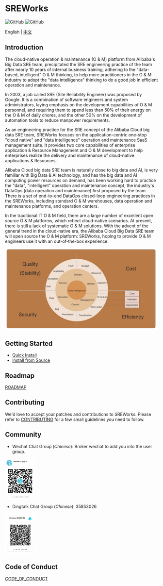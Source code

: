 # SREWorks

[![GitHub](https://img.shields.io/github/license/alibaba/sreworks)](./LICENSE)
[![GitHub](https://img.shields.io/github/repo-size/alibaba/sreworks)](#)

English | [中文](README-CN.md)

## Introduction

The cloud-native operation & maintenance (O & M) platform from Alibaba's Big Data SRE team, precipitated the SRE engineering practice of the team after nearly 10 years of internal business training, adhering to the "data-based, intelligent" O & M thinking, to help more practitioners in the O & M industry to adopt the "data intelligence" thinking to do a good job in efficient operation and maintenance.

In 2003, a job called SRE (Site Reliability Engineer) was proposed by Google. It is a combination of software engineers and system administrators, laying emphasis on the development capabilities of O & M personnel, and requiring them to spend less than 50% of their energy on the O & M of daily chores, and the other 50% on the development of automation tools to reduce manpower requirements.

As an engineering practice for the SRE concept of the Alibaba Cloud big data SRE team, SREWorks focuses on the application-centric one-stop "cloud native" and "data intelligence" operation and maintenance SaaS management suite. It provides two core capabilities of enterprise application & Resource Management and O & M development to help enterprises realize the delivery and maintenance of cloud-native applications & Resources.


Alibaba Cloud big data SRE team is naturally close to big data and AI, is very familiar with Big Data & AI technology, and has the big data and AI computing power resources on demand, has been working hard to practice the "data", "intelligent" operation and maintenance concept, the industry's DataOps (data operation and maintenance) first proposed by the team. There is a set of end-to-end DataOps closed-loop engineering practices in the SREWorks, including standard O & M warehouses, data operation and maintenance platforms, and operation centers.

In the traditional IT O & M field, there are a large number of excellent open source O & M platforms, which reflect cloud-native scenarios. At present, there is still a lack of systematic O & M solutions. With the advent of the general trend in the cloud-native era, the Alibaba Cloud Big Data SRE team will open source the O & M platform: SREWorks, hoping to provide O & M engineers use it with an out-of-the-box experience.

![image.png](paas/sw-frontend/docs/pictures/1650211430987-0df2e965-cb01-4509-a1fd-20b248db6a84.png)

## Getting Started

- [Quick Install](/paas/sw-frontend/docs/documents/rr5g10.md)
- [Install from Source](/paas/sw-frontend/docs/documents/mzz07m.md)

## Roadmap

[ROADMAP](ROADMAP.md)

## Contributing

We'd love to accept your patches and contributions to SREWorks. Please refer to [CONTRIBUTING](CONTRIBUTING.md) for a few small guidelines you need to follow.

## Community

- Wechat Chat Group (*Chinese*): Broker wechat to add you into the user group.

<img src="/paas/sw-frontend/src/publicMedia/weixin.jpg" width="100" />

- Dingtalk Chat Group (*Chinese*): 35853026

<img src="/paas/sw-frontend/src/publicMedia/ding.jpg" width="100" />

## Code of Conduct

[CODE_OF_CONDUCT](CODE_OF_CONDUCT.md)
